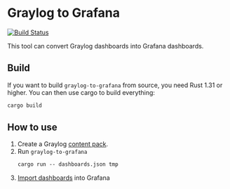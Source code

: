 # Graylog to Grafana

[![Build Status](https://travis-ci.org/GDATASoftwareAG/graylog-to-grafana.svg?branch=master)](https://travis-ci.org/GDATASoftwareAG/graylog-to-grafana)

This tool can convert Graylog dashboards into Grafana dashboards.

## Build
If you want to build `graylog-to-grafana` from source, you need Rust 1.31 or higher. You can then use cargo to build everything:

```cmd
cargo build
```

## How to use

1. Create a Graylog [content pack](https://docs.graylog.org/en/3.0/pages/content_packs.html).
2. Run `graylog-to-grafana`
    ```cmd
    cargo run -- dashboards.json tmp
    ```
3. [Import dashboards](https://grafana.com/docs/reference/export_import/) into Grafana
